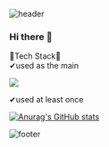 ![header](https://capsule-render.vercel.app/api?text=%20Hello🌼!!%20&type=transparent&color=auto&height=200&textBg=true&animation=twinkling)

### Hi there 👋

🍑Tech Stack🍑<br>
✔used as the main<br>

<img src="https://img.shields.io/badge/JAVA-blue?style=flat&logo=JAVA&logoColor=007396"/>

✔used at least once



[![Anurag's GitHub stats](https://github-readme-stats.vercel.app/api?username=OHEUNHYEON&show_icons=true&theme=dracula)](https://github.com/anuraghazra/github-readme-stats)

![footer](https://capsule-render.vercel.app/api?section=footer)
